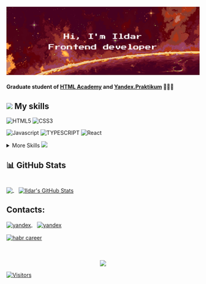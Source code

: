 [![Ildar's GitHub Banner](./images/git-hub-header-orange.png)](https://github.com/RayFreedom88)

#### Graduate student of [HTML Academy](https://htmlacademy.ru/profession/frontender) and [Yandex.Praktikum](https://practicum.yandex.ru/react/) 👨🏽‍🎓 

## <img src="https://media.giphy.com/media/xUA7aSFO36H6sWCmA0/giphy.gif" width="50"> My skills

![HTML5](https://img.shields.io/static/v1?message=HTML5&logo=html5&style=for-the-badge&color=1d572d&label=%20)
![CSS3](https://img.shields.io/static/v1?message=css3&logo=css3&style=for-the-badge&logoColor=2965f0&color=1d572d&label=%20)

![Javascript](https://img.shields.io/static/v1?message=javascript&logo=javascript&style=for-the-badge&color=1d572d&label=%20)
![TYPESCRIPT](https://img.shields.io/static/v1?message=typescript&logo=typescript&style=for-the-badge&color=1d572d&label=%20)
![React](https://img.shields.io/static/v1?message=react&logo=react&style=for-the-badge&color=1d572d&label=%20)

<details>
  <summary>More Skills <img src="https://media.giphy.com/media/xUA7aO3740serwGGze/giphy.gif" width="50"></summary>
  <br>
  <p>Together with React:</p>
  
  ![Redux](https://img.shields.io/static/v1?message=redux&logo=redux&style=for-the-badge&&logoColor=593d88&color=12261e&label=%20)
  ![Effector](https://img.shields.io/static/v1?message=effector&logo=effector&style=for-the-badge&&logoColor=593d88&color=12261e&label=%20)
  ![Framer motion](https://img.shields.io/static/v1?message=framer+motion&logo=framer&style=for-the-badge&&logoColor=593d88&color=12261e&label=%20)
  ![Jest](https://img.shields.io/static/v1?message=jest&logo=jest&style=for-the-badge&color=12261e&label=%20)
  ![Cypress](https://img.shields.io/static/v1?message=cypress&logo=cypress&style=for-the-badge&color=12261e&label=%20)
  
  <p>Other:</p>
  
  ![JWT](https://img.shields.io/static/v1?message=jwt&logo=jsonwebtokens&style=for-the-badge&color=12261e&label=%20)
  
  ![Webpack](https://img.shields.io/static/v1?message=webpack&logo=webpack&style=for-the-badge&color=12261e&label=%20)
  ![Gulp](https://img.shields.io/static/v1?message=gulp&logo=gulp&style=for-the-badge&color=12261e&label=%20)
  
  ![Sass](https://img.shields.io/static/v1?message=sass&logo=sass&style=for-the-badge&color=12261e&label=%20)
  ![BEM](https://img.shields.io/static/v1?message=bem&logo=bem&style=for-the-badge&color=12261e&label=%20)
  
  ![Git](https://img.shields.io/static/v1?message=git&logo=git&style=for-the-badge&color=12261e&label=%20)
  ![Github](https://img.shields.io/static/v1?message=github&logo=github&style=for-the-badge&color=12261e&label=%20)
  
  ![Figma](https://img.shields.io/static/v1?message=figma&logo=figma&style=for-the-badge&color=12261e&label=%20)
  ![Photoshop](https://img.shields.io/static/v1?message=photoshop&logo=adobephotoshop&style=for-the-badge&color=12261e&label=%20)

</details>

## 📊 GitHub Stats

<br>

<a href="https://github.com/RayFreedom88">
  <img align="center" src="https://github-readme-stats.vercel.app/api/top-langs/?username=RayFreedom88&hide=html,css&border_color=1d572d&title_color=d83a7c&theme=merko" />
</a>&nbsp;&nbsp;

<a href="https://github.com/RayFreedom88">
  <img align="center" src="https://github-readme-stats.vercel.app/api?username=RayFreedom88&show_icons=true&count_private=true&border_color=1d572d&title_color=d83a7c&theme=merko" alt="Ildar's GitHub Stats" />
</a>

## Contacts:

<a href="https://t.me/RayFreedom13" target="blank">
  <img align="center" src="https://cdn-icons-png.flaticon.com/512/2111/2111646.png" alt="yandex" height="25" width="25" />
</a>&nbsp;&nbsp;

<a href="mailto:captain.musin@yandex.ru" target="blank">
  <img align="center" src="https://upload.wikimedia.org/wikipedia/commons/5/55/Yandex_Mail_icon.svg" alt="yandex" height="25" width="25" />
</a>

<a href="https://career.habr.com/rayfreedom" target="blank"><img align="center" src="https://pbs.twimg.com/profile_images/1205171034938335232/Hor30ilG_400x400.jpg" alt="habr career" height="25" width="25" /></a>

<br>
<br>

<div align="center">
  <a href="https://git.io/typing-svg" align="center" target="blank">
    <img align="center" src="https://readme-typing-svg.herokuapp.com?font=Press+Start+2P&size=15&color=38765D&background=000000&center=true&vCenter=true&lines=The+Matrix+has+you...;Follow+the+White+Rabbit." />
  </a>
</div>

[![Visitors](https://api.visitorbadge.io/api/visitors?path=RayFreedom88&label=👀&labelColor=%2312261e&countColor=%2312261e&style=flat-square&labelStyle=upper)](https://visitorbadge.io/status?path=RayFreedom88)
